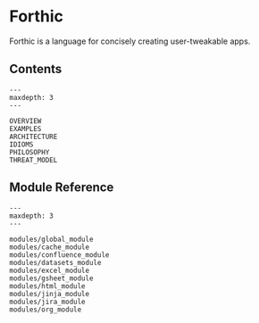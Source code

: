# Forthic

Forthic is a language for concisely creating user-tweakable apps.

## Contents
```{toctree}
---
maxdepth: 3
---

OVERVIEW
EXAMPLES
ARCHITECTURE
IDIOMS
PHILOSOPHY
THREAT_MODEL
```

## Module Reference
```{toctree}
---
maxdepth: 3
---

modules/global_module
modules/cache_module
modules/confluence_module
modules/datasets_module
modules/excel_module
modules/gsheet_module
modules/html_module
modules/jinja_module
modules/jira_module
modules/org_module
```


